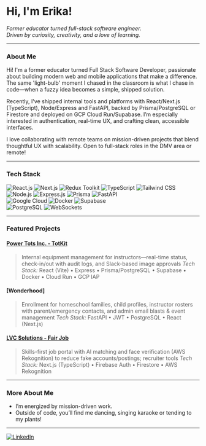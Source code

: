 <h1 align="left">Hi, I'm Erika!</h1>
<p align="left">
  <em>
    Former educator turned full-stack software engineer.<br>
    Driven by curiosity, creativity, and a love of learning.
  </em>
</p>

---

### About Me

Hi! I'm a former educator turned Full Stack Software Developer, passionate about building modern web and mobile applications that make a difference. The same 'light-bulb' moment I chased in the classroom is what I chase in code—when a fuzzy idea becomes a simple, shipped solution.

Recently, I've shipped internal tools and platforms with React/Next.js (TypeScript), Node/Express and FastAPI, backed by Prisma/PostgreSQL or Firestore and deployed on GCP Cloud Run/Supabase. I’m especially interested in authentication, real-time UX, and crafting clean, accessible interfaces.

I love collaborating with remote teams on mission-driven projects that blend thoughtful UX with scalability. Open to full-stack roles in the DMV area or remote!

---

### Tech Stack

<p align="left">
  <img src="https://img.shields.io/badge/React-20232A?style=for-the-badge&logo=react&logoColor=61DAFB" alt="React.js" />
  <img src="https://img.shields.io/badge/Next.js-000?style=for-the-badge&logo=nextdotjs&logoColor=fff" alt="Next.js" />
  <img src="https://img.shields.io/badge/Redux%20Toolkit-593D88?style=for-the-badge&logo=redux&logoColor=white" alt="Redux Toolkit" />
  <img src="https://img.shields.io/badge/TypeScript-007ACC?style=for-the-badge&logo=typescript&logoColor=white" alt="TypeScript" />
  <img src="https://img.shields.io/badge/Tailwind%20CSS-06B6D4?style=for-the-badge&logo=tailwindcss&logoColor=white" alt="Tailwind CSS" />
  <br>
  <img src="https://img.shields.io/badge/Node.js-339933?style=for-the-badge&logo=nodedotjs&logoColor=white" alt="Node.js" />
  <img src="https://img.shields.io/badge/Express.js-000?style=for-the-badge&logo=express&logoColor=white" alt="Express.js" />
  <img src="https://img.shields.io/badge/Prisma-2D3748?style=for-the-badge&logo=prisma&logoColor=white" alt="Prisma" />
  <img src="https://img.shields.io/badge/FastAPI-009688?style=for-the-badge&logo=fastapi&logoColor=white" alt="FastAPI" />
  <br>
  <img src="https://img.shields.io/badge/Google%20Cloud-4285F4?style=for-the-badge&logo=googlecloud&logoColor=white" alt="Google Cloud" />
  <img src="https://img.shields.io/badge/Docker-2496ED?style=for-the-badge&logo=docker&logoColor=white" alt="Docker" />
  <img src="https://img.shields.io/badge/Supabase-3ECF8E?style=for-the-badge&logo=supabase&logoColor=white" alt="Supabase" />
  <br>
  <img src="https://img.shields.io/badge/PostgreSQL-4169E1?style=for-the-badge&logo=postgresql&logoColor=white" alt="PostgreSQL" />
  <img src="https://img.shields.io/badge/WebSockets-333?style=for-the-badge&logo=websocket&logoColor=white" alt="WebSockets" />
</p>

---

<!-- ### Proficiency

| Area              | Proficiency      |
|-------------------|-----------------|
| Frontend / Design | ██████████░░ 82% |
| Backend           | ██████████░░ 86% |
| Programming       | ██████████░░ 85% | -->
<!--
--- -->

### Featured Projects

#### [Power Tots Inc. - TotKit](https://totkit.powertotsinc.com/)
> Internal equipment management for instructors—real-time status, check-in/out with audit logs, and Slack-based image approvals
> _Tech Stack:_ React (Vite) • Express • Prisma/PostgreSQL • Supabase • Docker • Cloud Run • GCP IAP

#### [Wonderhood]
> Enrollment for homeschool families, child profiles, instructor rosters with parent/emergency contacts, and admin email blasts & event management
> _Tech Stack:_ FastAPI • JWT • PostgreSQL • React (Next.js)

#### [LVC Solutions - Fair Job](https://www.lvcfairjob.com/)
> Skills-first job portal with AI matching and face verification (AWS Rekognition) to reduce fake accounts/postings; recruiter tools
> _Tech Stack:_ Next.js (TypeScript) • Firebase Auth • Firestore • AWS Rekognition

---

### More About Me

- I’m energized by mission-driven work.
- Outside of code, you’ll find me dancing, singing karaoke or tending to my plants!

---


[![LinkedIn](https://img.shields.io/badge/LinkedIn-0077B5?style=flat&logo=linkedin&logoColor=white)](www.linkedin.com/in/erika-brandon-205b97234)
<!-- [![Portfolio](https://img.shields.io/badge/Portfolio-222?style=flat&logo=github&logoColor=white)](YOUR_PORTFOLIO_LINK) -->

